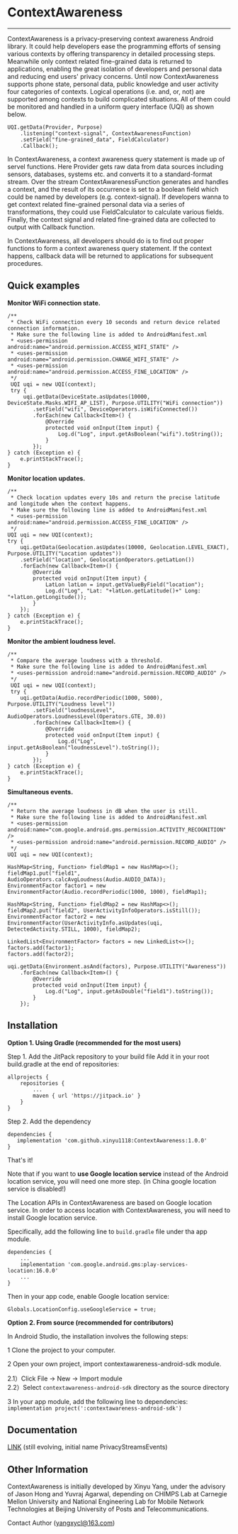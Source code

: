 ﻿# ContextAwareness

---

ContextAwareness is a privacy-preserving context awareness Android library. It could help developers ease the programming efforts of sensing various contexts by offering transparency in detailed processing steps. Meanwhile only context related fine-grained data is returned to applications, enabling the great isolation of developers and personal data and reducing end users' privacy concerns. Until now ContextAwareness supports phone state, personal data, public knowledge and user activity four categories of contexts. Logical operations (i.e. and, or, not) are supported among contexts to build complicated situations. All of them could be monitored and handled in a uniform query interface (UQI) as shown below.

    UQI.getData(Provider, Purpose)
        .listening("context-signal", ContextAwarenessFunction)
        .setField("fine-grained_data", FieldCalculator)
        .Callback();

In ContextAwareness, a context awareness query statement is made up of servel functions. Here Provider gets raw data from data sources including sensors, databases, systems etc. and converts it to a standard-format stream. Over the stream ContextAwarenessFunction generates and handles a context, and the result of its occurrence is set to a boolean field which could be named by developers (e.g. context-signal). If developers wanna to get context related fine-grained personal data via a series of transformations, they could use FieldCalculator to calculate various fields. Finally, the context signal and related fine-grained data are collected to output with Callback function.

In ContextAwareness, all developers should do is to find out proper functions to form a context awareness query statement. If the context happens, callback data will be returned to applications for subsequent procedures.

**Quick examples**
---

**Monitor WiFi connection state.**

    /**
     * Check WiFi connection every 10 seconds and return device related connection information. 
     * Make sure the following line is added to AndroidManifest.xml
     * <uses-permission android:name="android.permission.ACCESS_WIFI_STATE" />
     * <uses-permission android:name="android.permission.CHANGE_WIFI_STATE" />
     * <uses-permission android:name="android.permission.ACCESS_FINE_LOCATION" />
     */
     UQI uqi = new UQI(context);
     try {
         uqi.getData(DeviceState.asUpdates(10000, DeviceState.Masks.WIFI_AP_LIST), Purpose.UTILITY("WiFi connection"))
            .setField("wifi", DeviceOperators.isWifiConnected())
            .forEach(new Callback<Item>() {
                @Override
                protected void onInput(Item input) {
                    Log.d("Log", input.getAsBoolean("wifi").toString());
                }
            });
    } catch (Exception e) {
        e.printStackTrace();
    }
        
 **Monitor location updates.**   

    /**
     * Check location updates every 10s and return the precise latitude and longitude when the context happens. 
     * Make sure the following line is added to AndroidManifest.xml
     * <uses-permission android:name="android.permission.ACCESS_FINE_LOCATION" />
     */
    UQI uqi = new UQI(context);
    try {
        uqi.getData(Geolocation.asUpdates(10000, Geolocation.LEVEL_EXACT), Purpose.UTILITY("Location updates"))
        .setField("location", GeolocationOperators.getLatLon())
        .forEach(new Callback<Item>() {
            @Override
            protected void onInput(Item input) {
                LatLon latLon = input.getValueByField("location");
                Log.d("Log", "Lat: "+latLon.getLatitude()+" Long: "+latLon.getLongitude());
            }
        });
    } catch (Exception e) {
        e.printStackTrace();
    }
    
**Monitor the ambient loudness level.**  

    /**
     * Compare the average loudness with a threshold.
     * Make sure the following line is added to AndroidManifest.xml
     * <uses-permission android:name="android.permission.RECORD_AUDIO" />
     */
     UQI uqi = new UQI(context);
     try {
        uqi.getData(Audio.recordPeriodic(1000, 5000), Purpose.UTILITY("Loudness level"))
            .setField("loudnessLevel", AudioOperators.LoudnessLevel(Operators.GTE, 30.0))
            .forEach(new Callback<Item>() {
                @Override
                protected void onInput(Item input) {
                    Log.d("Log", input.getAsBoolean("loudnessLevel").toString());
                }
            });
    } catch (Exception e) {
        e.printStackTrace();
    }
    
**Simultaneous events.**      
    
    /**
     * Return the average loudness in dB when the user is still.
     * Make sure the following line is added to AndroidManifest.xml
     * <uses-permission android:name="com.google.android.gms.permission.ACTIVITY_RECOGNITION" />
     * <uses-permission android:name="android.permission.RECORD_AUDIO" />
     */
    UQI uqi = new UQI(context);
    
    HashMap<String, Function> fieldMap1 = new HashMap<>();
    fieldMap1.put("field1", AudioOperators.calcAvgLoudness(Audio.AUDIO_DATA));
    EnvironmentFactor factor1 = new EnvironmentFactor(Audio.recordPeriodic(1000, 1000), fieldMap1);
    
    HashMap<String, Function> fieldMap2 = new HashMap<>();
    fieldMap2.put("field2", UserActivityInfoOperators.isStill());
    EnvironmentFactor factor2 = new EnvironmentFactor(UserActivityInfo.asUpdates(uqi, DetectedActivity.STILL, 1000), fieldMap2);
    
    LinkedList<EnvironmentFactor> factors = new LinkedList<>();
    factors.add(factor1);
    factors.add(factor2);
    
    uqi.getData(Environment.asAnd(factors), Purpose.UTILITY("Awareness"))
        .forEach(new Callback<Item>() {
            @Override
            protected void onInput(Item input) {
                Log.d("Log", input.getAsDouble("field1").toString());
            }
        });

    
**Installation**
---    

**Option 1. Using Gradle (recommended for the most users)**

Step 1. Add the JitPack repository to your build file
Add it in your root build.gradle at the end of repositories:

	allprojects {
		repositories {
			...
			maven { url 'https://jitpack.io' }
		}
	}

Step 2. Add the dependency
    
    dependencies {
	   implementation 'com.github.xinyu1118:ContextAwareness:1.0.0'
	}

That's it!

Note that if you want to **use Google location service** instead of the Android location service, you will need one more step. (in China google location service is disabled!)

The Location APIs in ContextAwareness are based on Google location service. In order to access location with ContextAwareness, you will need to install Google location service. 

Specifically, add the following line to `build.gradle` file under tha app module.

    dependencies {
        ...
        implementation 'com.google.android.gms:play-services-location:16.0.0'
        ...
    }
    
Then in your app code, enable Google location service:

    Globals.LocationConfig.useGoogleService = true;
    

**Option 2. From source (recommended for contributors)**

In Android Studio, the installation involves the following steps:

1 Clone the project to your computer.

2 Open your own project, import contextawareness-android-sdk module.

2.1）Click File -> New -> Import module     
2.2）Select `contextawareness-android-sdk` directory as the source directory

3 In your app module, add the following line to dependencies:
`implementation project(':contextawareness-android-sdk')`

**Documentation**
---  
[LINK][1] (still evolving, initial name PrivacyStreamsEvents)

**Other Information**
---
ContextAwareness is initially developed by Xinyu Yang, under the advisory of Jason Hong and Yuvraj Agarwal, depending on CHIMPS Lab at Carnegie Mellon University and National Engineering Lab for Mobile Network Technologies at Beijing University of Posts and Telecommunications.

Contact Author (yangxycl@163.com)


  [1]: https://docs.google.com/document/d/13eyGI1-gqV4eXm467RjF6H9XuQYtx-tYG1vwPmzaT04/edit#heading=h.8bthu2z2dnv8




